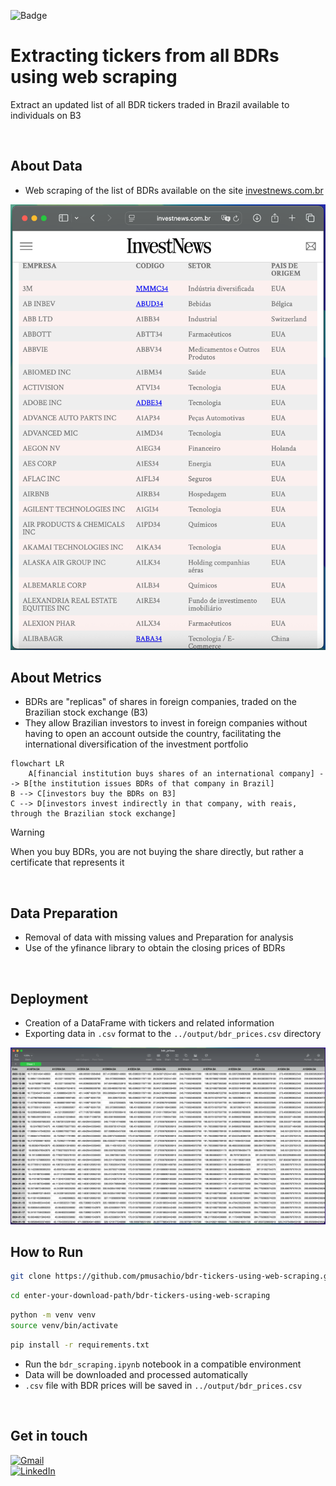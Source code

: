 ![Badge](https://img.shields.io/badge/Status-Completed-green)
# Extracting tickers from all BDRs using web scraping
Extract an updated list of all BDR tickers traded in Brazil available to individuals on B3

</br>

## About Data
- Web scraping of the list of BDRs available on the site [investnews.com.br](https://investnews.com.br)
<img src="./img/invest_news.png" width="600">

</br>

## About Metrics
- BDRs are "replicas" of shares in foreign companies, traded on the Brazilian stock exchange (B3)
- They allow Brazilian investors to invest in foreign companies without having to open an account outside the country, facilitating the international diversification of the investment portfolio

```mermaid
flowchart LR
    A[financial institution buys shares of an international company] --> B[the institution issues BDRs of that company in Brazil]
B --> C[investors buy the BDRs on B3]
C --> D[investors invest indirectly in that company, with reais, through the Brazilian stock exchange]
```

> [!WARNING]
> When you buy BDRs, you are not buying the share directly, but rather a certificate that represents it

</br>

## Data Preparation
- Removal of data with missing values ​​and Preparation for analysis
- Use of the yfinance library to obtain the closing prices of BDRs

</br>

## Deployment
- Creation of a DataFrame with tickers and related information
- Exporting data in `.csv` format to the `../output/bdr_prices.csv` directory
<img src="./img/bdr_prices.png" width="999">

## How to Run
```bash
git clone https://github.com/pmusachio/bdr-tickers-using-web-scraping.git
```

```bash
cd enter-your-download-path/bdr-tickers-using-web-scraping
```

```bash
python -m venv venv
source venv/bin/activate
```

```bash
pip install -r requirements.txt
```

- Run the `bdr_scraping.ipynb` notebook in a compatible environment
- Data will be downloaded and processed automatically
- `.csv` file with BDR prices will be saved in `../output/bdr_prices.csv`

</br>

## Get in touch
[![Gmail](https://img.shields.io/badge/paulomusachio@gmail.com-white?logo=gmail)](mailto:paulomusachio@gmail.com) </br>
[![LinkedIn](https://img.shields.io/badge/LinkedIn-pmusachio-blue)](https://www.linkedin.com/in/pmusachio/)
